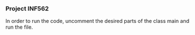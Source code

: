### Project INF562

In order to run the code, uncomment the desired parts of the class main and run the file.